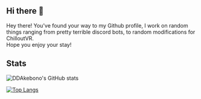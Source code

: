 ## Hi there 👋

Hey there! You've found your way to my Github profile, I work on random things ranging from pretty terrible discord bots, to random modifications for ChilloutVR.
</br>Hope you enjoy your stay!

## Stats
![DDAkebono's GitHub stats](https://github-readme-stats.vercel.app/api?username=ddakebono&show_icons=true&theme=radical)

[![Top Langs](https://github-readme-stats.vercel.app/api/top-langs/?username=ddakebono&layout=compact)](https://github.com/ddakebono)
